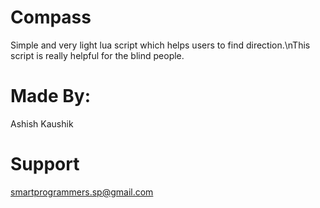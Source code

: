 # Compass

Simple and very light lua script which helps users to find direction.\nThis script is really helpful for the blind people.

# Made By:

Ashish Kaushik

# Support

smartprogrammers.sp@gmail.com
